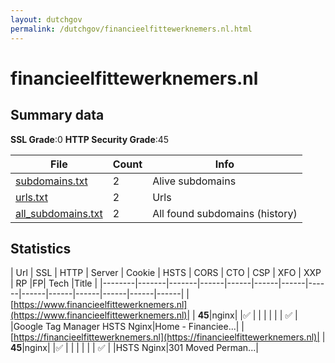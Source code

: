 ```yaml
---
layout: dutchgov
permalink: /dutchgov/financieelfittewerknemers.nl.html
---
```



# financieelfittewerknemers.nl
## Summary data


**SSL Grade**:0
**HTTP Security Grade**:45


| File       | Count | Info |
|------------|-------|------|
|[subdomains.txt](/data/financieelfittewerknemers.nl/subdomains.txt)|2|Alive subdomains|
|[urls.txt](/data/financieelfittewerknemers.nl/urls.txt)|2|Urls|
|[all_subdomains.txt](/data/financieelfittewerknemers.nl/all_subdomains.txt)|2|All found subdomains (history)|


## Statistics


| Url | SSL | HTTP | Server | Cookie | HSTS | CORS | CTO | CSP | XFO | XXP | RP |FP| Tech |Title |
|--------|-------|-------|------|------|------|------|------|------|------|------|------|------|------|
|[https://www.financieelfittewerknemers.nl](https://www.financieelfittewerknemers.nl)| | **45**|nginx| |:white_check_mark: | | | | | | :white_check_mark: | |Google Tag Manager HSTS Nginx|Home - Financiee...|
|[https://financieelfittewerknemers.nl](https://financieelfittewerknemers.nl)| | **45**|nginx| |:white_check_mark: | | | | | | :white_check_mark: | |HSTS Nginx|301 Moved Perman...|